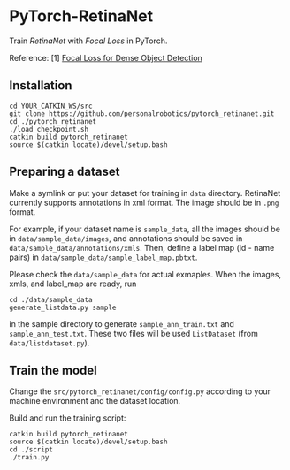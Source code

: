 # PyTorch-RetinaNet
Train _RetinaNet_ with _Focal Loss_ in PyTorch.

Reference:
[1] [Focal Loss for Dense Object Detection](https://arxiv.org/abs/1708.02002)


## Installation
```
cd YOUR_CATKIN_WS/src
git clone https://github.com/personalrobotics/pytorch_retinanet.git
cd ./pytorch_retinanet
./load_checkpoint.sh
catkin build pytorch_retinanet
source $(catkin locate)/devel/setup.bash
```

## Preparing a dataset
Make a symlink or put your dataset for training in `data` directory. RetinaNet currently supports annotations in xml format. The image should be in `.png` format.

For example, if your dataset name is `sample_data`, all the images should be in `data/sample_data/images`, and annotations should be saved in `data/sample_data/annotations/xmls`. Then, define a label map (id - name pairs) in `data/sample_data/sample_label_map.pbtxt`.

Please check the `data/sample_data` for actual exmaples. When the images, xmls, and label_map are ready, run
```
cd ./data/sample_data
generate_listdata.py sample
```
in the sample directory to generate `sample_ann_train.txt` and `sample_ann_test.txt`. These two files will be used `ListDataset` (from `data/listdataset.py`).


## Train the model
Change the `src/pytorch_retinanet/config/config.py` according to your machine environment and the dataset location.

Build and run the training script:
```
catkin build pytorch_retinanet
source $(catkin locate)/devel/setup.bash
cd ./script
./train.py
```
